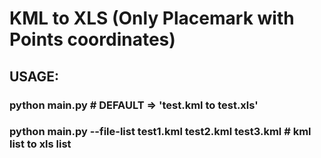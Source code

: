 # KML to XLS (Only Placemark with Points coordinates)
## USAGE:
###  python main.py # DEFAULT => 'test.kml to test.xls'
###  python main.py --file-list test1.kml test2.kml test3.kml # kml list to xls list